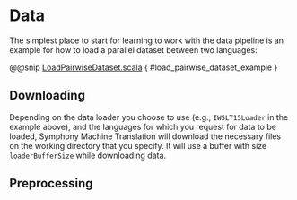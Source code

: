 # Data

The simplest place to start for learning to work with the 
data pipeline is an example for how to load a parallel 
dataset between two languages:

@@snip [LoadPairwiseDataset.scala](../scala/LoadPairwiseDataset.scala) { #load_pairwise_dataset_example }

## Downloading

Depending on the data loader you choose to use 
(e.g., `IWSLT15Loader` in the example above), and the 
languages for which you request for data to be loaded, 
Symphony Machine Translation will download the necessary 
files on the working directory that you specify. It will 
use a buffer with size `loaderBufferSize` while 
downloading data.

## Preprocessing

